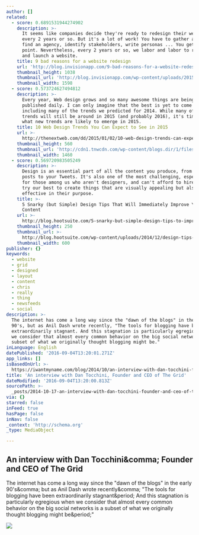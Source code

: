 ```yaml
---
author: []
related:
  - score: 0.6891531944274902
    description: >-
      It seems like companies decide they're ready to redesign their website
      every 2 years or so. But it's a lot of work! You have to gather a team,
      find an agency, identify stakeholders, write personas ... You get the
      point. Nevertheless, every 2 years or so, we labor and labor to redesign
      and launch a website.
    title: 9 bad reasons for a website redesign
    url: 'http://blog.invisionapp.com/9-bad-reasons-for-a-website-redesign/'
    thumbnail_height: 1038
    thumbnail_url: 'http://blog.invisionapp.com/wp-content/uploads/2015/01/trendy.png'
    thumbnail_width: 1598
  - score: 0.573724627494812
    description: >-
      Every year, Web design grows and so many awesome things are being
      published daily. I can only imagine that the best is yet to come in 2015,
      including many of the trends we predicted for 2014. While many of those
      trends will still be around in 2015 (and probably 2016), it's time to see
      what new trends are likely to emerge in 2015.
    title: 10 Web Design Trends You Can Expect to See in 2015
    url: >-
      http://thenextweb.com/dd/2015/01/02/10-web-design-trends-can-expect-see-2015/
    thumbnail_height: 560
    thumbnail_url: 'http://cdn1.tnwcdn.com/wp-content/blogs.dir/1/files/2014/12/webdesign.jpg'
    thumbnail_width: 1460
  - score: 0.569720983505249
    description: >-
      Design is an essential part of all the content you produce, from your blog
      posts to your Tweets. It's also one of the most challenging, especially
      for those among us who aren't designers, and can't afford to hire one. We
      try our best to create things that are visually appealing but also
      effective in their purpose.
    title: >-
      5 Snarky (but Simple) Design Tips That Will Immediately Improve Your
      Content
    url: >-
      http://blog.hootsuite.com/5-snarky-but-simple-design-tips-to-improve-your-content/
    thumbnail_height: 250
    thumbnail_url: >-
      http://blog.hootsuite.com/wp-content/uploads/2014/12/design-tips-header.jpg
    thumbnail_width: 600
publisher: {}
keywords:
  - website
  - grid
  - designed
  - layout
  - content
  - chris
  - really
  - thing
  - newsfeeds
  - social
description: >-
  The internet has come a long way since the "dawn of the blogs" in the early
  90's, but as Anil Dash wrote recently, "The tools for blogging have been
  extraordinarily stagnant. And this stagnation is particularly egregious when
  we consider that almost every common behavior on the big social networks is a
  subset of what we originally thought blogging might be."
inLanguage: English
datePublished: '2016-09-04T13:20:01.271Z'
app_links: []
isBasedOnUrl: >-
  https://iwantmyname.com/blog/2014/10/an-interview-with-dan-tocchini-founder-and-ceo-of-the-grid.html
title: 'An interview with Dan Tocchini, Founder and CEO of The Grid'
dateModified: '2016-09-04T13:20:00.813Z'
sourcePath: >-
  _posts/2014-10-17-an-interview-with-dan-tocchini-founder-and-ceo-of-the-grid.md
via: {}
starred: false
inFeed: true
hasPage: false
inNav: false
_context: 'http://schema.org'
_type: MediaObject

---
```

<article style=""><h1>An interview with Dan Tocchini&amp;comma; Founder and CEO of The Grid</h1><p>The internet has come a long way since the "dawn of the blogs" in the early 90's&amp;comma; but as Anil Dash wrote recently&amp;comma; "The tools for blogging have been extraordinarily stagnant&amp;period; And this stagnation is particularly egregious when we consider that almost every common behavior on the big social networks is a subset of what we originally thought blogging might be&amp;period;"</p><img src="https://iwantmyname.com/blog/assets/images/content/2014-10-16-the-grid-team.jpg" /></article>